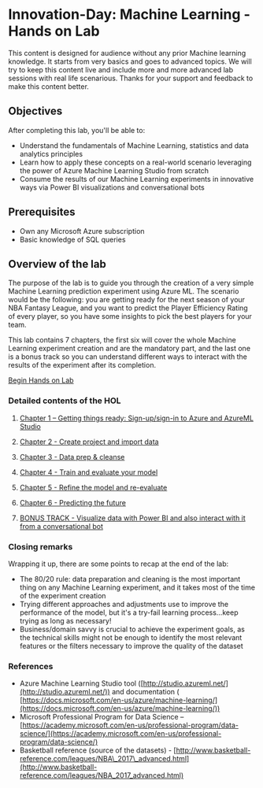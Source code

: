 # Innovation-Day: Machine Learning - Hands on Lab

This content is designed for audience without any prior Machine learning knowledge. It starts from very basics and goes to advanced topics. We will try to keep this content live and include more and more advanced lab sessions with real life scenarious. Thanks for your support and feedback to make this content better. 

## Objectives

After completing this lab, you&#39;ll be able to:

- Understand the fundamentals of Machine Learning, statistics and data analytics principles
- Learn how to apply these concepts on a real-world scenario leveraging the power of Azure Machine Learning Studio from scratch
- Consume the results of our Machine Learning experiments in innovative ways via Power BI visualizations and conversational bots

## Prerequisites

- Own any Microsoft Azure subscription
- Basic knowledge of SQL queries

## Overview of the lab

The purpose of the lab is to guide you through the creation of a very simple Machine Learning prediction experiment using Azure ML. The scenario would be the following: you are getting ready for the next season of your NBA Fantasy League, and you want to predict the Player Efficiency Rating of every player, so you have some insights to pick the best players for your team.

This lab contains 7 chapters, the first six will cover the whole Machine Learning experiment creation and are the mandatory part, and the last one is a bonus track so you can understand different ways to interact with the results of the experiment after its completion.


[Begin Hands on Lab](./01-Sign-up.md)

### **Detailed contents of the HOL**
    
1. [Chapter 1 – Getting things ready: Sign-up/sign-in to Azure and AzureML Studio](./01-Sign-up:sign-in%20to%20Azure%20and%20AzureML%20Studio.md)

2. [Chapter 2 - Create project and import data](./02-Create%20project%20and%20import%20data.md)

3. [Chapter 3 - Data prep & cleanse](./03-Data%20prep%20&%20cleanse.md)

4. [Chapter 4 - Train and evaluate your model](./04-Train%20and%20evaluate%20your%20model.md)

5. [Chapter 5 - Refine the model and re-evaluate](05-Refine%20the%20model%20and%20re-evaluate.md)

6. [Chapter 6 - Predicting the future](./06-Predicting%20the%20future.md)

7. [BONUS TRACK - Visualize data with Power BI and also interact with it from a conversational bot](./07-BONUS%20TRACK.md)


### Closing remarks

Wrapping it up, there are some points to recap at the end of the lab:

- The 80/20 rule: data preparation and cleaning is the most important thing on any Machine Learning experiment, and it takes most of the time of the experiment creation
- Trying different approaches and adjustments use to improve the performance of the model, but it&#39;s a try-fail learning process…keep trying as long as necessary!
- Business/domain savvy is crucial to achieve the experiment goals, as the technical skills might not be enough to identify the most relevant features or the filters necessary to improve the quality of the dataset

### References

- Azure Machine Learning Studio tool ([http://studio.azureml.net/](http://studio.azureml.net/)) and documentation ( [https://docs.microsoft.com/en-us/azure/machine-learning/](https://docs.microsoft.com/en-us/azure/machine-learning/))
- Microsoft Professional Program for Data Science – [https://academy.microsoft.com/en-us/professional-program/data-science/](https://academy.microsoft.com/en-us/professional-program/data-science/)
- Basketball reference (source of the datasets) - [http://www.basketball-reference.com/leagues/NBA\_2017\_advanced.html](http://www.basketball-reference.com/leagues/NBA_2017_advanced.html)